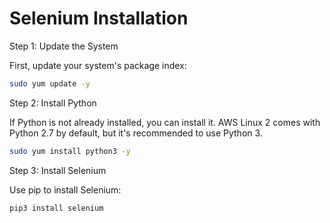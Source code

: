 # Selenium Installation

Step 1: Update the System

First, update your system's package index:

```bash
sudo yum update -y
```

Step 2: Install Python

If Python is not already installed, you can install it. AWS Linux 2 comes with Python 2.7 by default, but it's recommended to use Python 3.

```bash
sudo yum install python3 -y
```

Step 3: Install Selenium

Use pip to install Selenium:

```bash
pip3 install selenium
```
